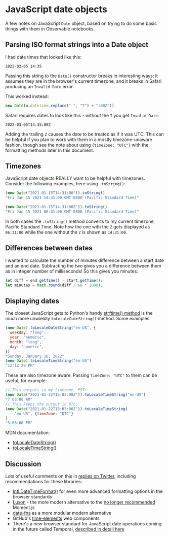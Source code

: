 # JavaScript date objects

A few notes on JavaScript `Date` object, based on trying to do some basic things with them in Observable notebooks.

## Parsing ISO format strings into a Date object

I had date times that looked like this:

`2022-03-05 14:35`

Passing this string to the `Date()` constructor breaks in interesting ways: it assumes they are in the browser's current timezone, and it breaks in Safari producing an `Invalid Date` error.

This worked instead:

```javascript
new Date(o.datetime.replace(" ", "T") + ":00Z"))
```
Safari requires dates to look like this - without the `T` you get `Invalid Date`:

`2022-03-05T14:35:00Z`

Adding the trailing `Z` causes the date to be treated as if it was UTC. This can be helpful if you plan to work with them in a mostly timezone-unaware fashion, though see the note about using `{timeZone: "UTC"}` with the formatting methods later in this document.

## Timezones

JavaScript date objects REALLY want to be helpful with timezones. Consider the following examples, here using `.toString()`:

```javascript
(new Date("2021-01-15T14:31:00")).toString()
"Fri Jan 15 2021 14:31:00 GMT-0800 (Pacific Standard Time)"

(new Date("2021-01-15T14:31:00Z")).toString()
"Fri Jan 15 2021 06:31:00 GMT-0800 (Pacific Standard Time)"
```
In both cases the `.toString()` method converts to my current timezone, Pacific Standard Time. Note how the one with the `Z` gets displayed as `06:31:00` while the one without the `Z` is shown as `14:31:00`.

## Differences between dates

I wanted to calculate the number of minutes difference between a start date and an end date. Subtracting the two gives you a difference between them as in integer number of milliseconds! So this gives you minutes:

```javascript
let diff = end.getTime() - start.getTime();
let minutes = Math.round(diff / 60 * 1000);
```

## Displaying dates

The closest JavaScript gets to Python's handy [strftime() method](https://docs.python.org/3/library/datetime.html#strftime-and-strptime-format-codes) is the much more unwieldly `toLocaleDateString()` method. Some examples:

```javascript
(new Date).toLocaleDateString("en-US", {
  weekday: "long",
  year: "numeric",
  month: "long",
  day: "numeric",
})
"Sunday, January 16, 2022"
(new Date).toLocaleTimeString("en-US")
"12:12:29 PM"
```
These are also timezone aware. Passing `timeZone: "UTC"` to them can be useful, for example:
```javascript
// This outputs in my timezone, PST:
(new Date("2021-01-22T15:03:00Z")).toLocaleTimeString("en-US")
"7:03:00 AM"
// This keeps the output in UTC:
(new Date("2021-01-22T15:03:00Z")).toLocaleTimeString(
    "en-US", {timeZone: "UTC"}
)
"3:03:00 PM"
```
MDN documentation:

- [toLocaleDateString()](https://developer.mozilla.org/en-US/docs/Web/JavaScript/Reference/Global_Objects/Date/toLocaleDateString)
- [toLocaleTimeString()](https://developer.mozilla.org/en-US/docs/Web/JavaScript/Reference/Global_Objects/Date/toLocaleTimeString)

## Discussion

Lots of useful comments on this in [replies on Twitter](https://twitter.com/simonw/status/1482810703123607552), including recommendations for these libraries:

- [Intl.DateTimeFormat()](https://developer.mozilla.org/en-US/docs/Web/JavaScript/Reference/Global_Objects/Intl/DateTimeFormat/DateTimeFormat) for even more advanced formatting options in the browser standards
- [Luxon](https://moment.github.io/luxon/) - the more modern alternative to the [no longer recommended](https://momentjs.com/docs/#/-project-status/) Moment.js
- [date-fns](https://date-fns.org/) as a more modular modern alternative
- GitHub's [time-elements](https://github.com/github/time-elements) web components
- There's a new browser standard for JavaScript date operations coming in the future called Temporal, [described in detail here](https://2ality.com/2021/06/temporal-api.html)
